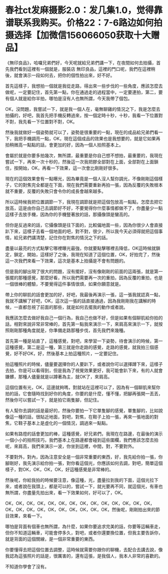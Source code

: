 # 春社ct发麻摄影2.0：发几集1.0，觉得靠谱联系我购买。价格22：7-6路边如何拍摄选择【加微信156066050获取十大赠品】

《無印良品》，哈囉兄弟們好，今天呢就給兄弟們講一下，在夜間如何去拍攝，首先我們看到這裡有一個就是，服裝店 無印良品，這裡的門口呢，我們在這裡稍後，就會演示一段如何去，把你的個性拍出來，好不好。

首先這樣子，我想拍一個就是我從走路，得出來一些步伐的一些角度，應該怎麼去做呢，一定要記住，首先第一點，你在通過走的過程當中，一定要連拍，第二，要有個人就是給你半拍，哪怕是沒有人也無所謂，今天我帶了個包。

OK，沒問題，我嘗試一下，就是我一個人在，毫無聊雞的情況之下，我是怎麼去拍攝的，好吧，我首先把手機反轉過來，按一個定時十秒，十秒，我看一下位置對不對，我先看一下位置對不對，OK。

然後我就做好一個姿勢就可以了，姿勢是很重要的一點，現在的成品給兄弟們看一下，我把手機調亮一點，OK，現在這個成品的效果也是我想要的，就是它如果再拍稍微高一點點的話，會更加的好，因為一個人拍照基本上。

會屬於就是你要多拍幾次，無所謂，最重要是你自己想不想拍，最重要的，我現在嘗試一下，再來一次十秒的，然後這一次我把膠全部對在上面，全部對在上面鎖住，按開始，OK，再看一下效果，這一次會比剛剛好很多。

現在的這個效果會有一點曝光，因為畢竟是一個人沒人幫你調光，不像剛剛這個樣子，它的對焦完全都是在下面，現在我們需要重新再拍一張，因為反覆的失敗根本就不重要，反覆的失敗只會令你的成長會越來越多。

所以這時候我把位置調節一下，我現在調節就是把這個包放高一點點，怎麼去把它放高，這是由你自己去調節好不好，不要覺得你什麼事情都做不了，你盡量少一點這樣子去放手機，因為你的手機豎著放的話，那攝像頭是蠻高的。

但你是反過來的話，它攝像頭是往下面的，比較偏地面一些，因為你很少人會直接趴下來，這樣子去看一個地面的吧，對不對，很少，所以我今天必須得就把這個事情，給兄弟們講清楚，記住你在對焦的情況之下的話。

盡量以最亮的方式點擊它哪裡曝光最強，你就要點擊哪裡去降低，OK這時候就鎖定，鎖定，開始，這樣好了之後，我現在知道了這個位置，OK，好拍完了，然後這一次我們來看一下效果，這次是基本上拍攝是不會有問題的。

但是我的腳出現了很大的問題，沒有擺好，沒有像剛剛的前面的這兩張，就是第一張擺的那種感覺，那麼好看，所以我們需要再一次的重拍，因為反覆的重拍，也是一個很棒的體驗，不要覺得這件事情很煩，如果你願意就是。

帶上你的聊肌的話會更加的好，好吧，我最後再演示一張，這一張我就認真一點，我就不講解了好吧，OK，這次這一張的話直接通過，因為我剛剛我在講解的時候，一直都忽視了前面的那些，就是如何去擺我的動作或者說。

我應該怎麼去做好我自己一個行為，我自己也做不好，但是如果有個聊肌給你拍的話，相對來說非常非常棒的，首先第一點我來演示一下，來肩高來演示一下，就按照剛剛那種角度就是，你準備走路那種步伐，首先我們來幾種。

首先第一種是站直了，這種感覺，對吧，來學習一下姿勢，待會演示的時候，第一這種感覺，第二是這一種，第三就是你走路的感覺，走路的感覺，就我拍三個感覺，好不好OK，好，然後基本上拍這種照片，一定要記住。

拍這種照片的時候，儘量要選擇你的人要趴下，或者說你可以選擇蹲下來，這樣子去拍，你是可以看得到，但是我為了視覺效果更好，我可能會趴下來，有的人就會嫌髒，那種人儘量就是以蹲著為主，就OK了，來肩高。

這個位置有光，OK，這邊就夠嗎，對就站在這裡可以了，因為有一個聊肌來幫你拍的話，它會隨時找到好你的角度，你要的是什麼，懂不懂，把腳再張開一丟丟，然後你可以嘗試一下，就是拍它兩隻腳，但記住。

有人幫你去調的話是最好的，然後你要拍一下它單隻腳的感覺，單隻腳的，比如說像這一種的話，很貼近地面，對吧，對焦，在鞋子上拍一張，再來一張地面的對焦，它鞋子基本上是虛化的一個情況，調過來一點點。

如果有路燈的話會更加的棒，這種感覺，好兄弟們，我現在在路邊，在最後的演示一個小小的拍照技巧，我們基本上在路邊都會碰到這些圍欄，我們應該怎麼去拍呢，來肩高，我們來演示一波，你坐到這裡，中間，對，不要對外。

不要對外，對內，因為注意安全是一個非常重要的東西，好，我先給你拍一張，你腳剛好，我先演示給你拍一張，對你看這個光，你應該如何去調，對吧，簡單這個樣子，對OK，OK，OK，OK，好這種感覺是非常棒的。

然後呢，你給我拍的時候要注意，像這種，光，盡量拉到我的下面，這個光拉下來，或者說在我頭上，都是可以的，嘗試一下，就光要再不同，就這個光，有車也無所謂，你盡量先拍出來，看一下效果如何，好可以了，OK。

OK，OK，OK，OK，OK，OK，OK，OK，OK，OK，OK，OK，OK，OK，OK，OK，OK，OK，OK，OK，OK，OK，OK，OK，然後呢，剛剛拍出來的節目效果，來看一下。

哪怕是背面有個車也無所謂，為什麼，如果你要追求完美的話，你要等這輛車走，但你不知道這輛車，可能會停多久，對吧，或者你還要換位置，但我主要告訴你，就是背面的這個關線，是一個非常重要的東西。

你要懂得去把這個位置去調整，這時候就需要你跟你的聊機，去配合去講去說，像我認為這張照片的話是，很厲害的，還有這張，是我個人，我本人非常的喜歡的。

不知道你學會了沒有。